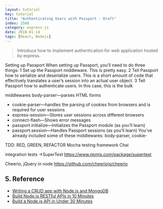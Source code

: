 ```yaml
---
layout: tutorial
key: tutorial
title: "Authenticating Users with Passport - Draft"
index: 2560
category: express-js
date: 2018-01-14
tags: [React, Nodejs]
---
```


> Introduce how to implement authentication for web application hosted by express.

Setting up Passport
When setting up Passport, you’ll need to do three things:
1 Set up the Passport middleware. This is pretty easy.
2 Tell Passport how to serialize and deserialize users. This is a short amount of code
that effectively translates a user’s session into an actual user object.
3 Tell Passport how to authenticate users. In this case, this is the bulk

middlewares
body-parser—parses HTML forms
* cookie-parser—handles the parsing of cookies from browsers and is required
for user sessions
* express-session—Stores user sessions across different browsers
* connect-flash—Shows error messages
* passport.initialize—Initializes the Passport module (as you’ll learn)
* passport.session—Handles Passport sessions (as you’ll learn)
You’ve already included some of these middlewares: body-parser, cookie-

TDD: RED, GREEN, REFACTOR
Mocha testing framework
Chai

integration tests ->SuperTest
https://www.npmjs.com/package/supertest

Cheerio, jQuery in node
https://github.com/cheeriojs/cheerio

## 5. Reference
* [Writing a CRUD app with Node.js and MongoDB](https://codeburst.io/writing-a-crud-app-with-node-js-and-mongodb-e0827cbbdafb)
* [Build Node.js RESTful APIs in 10 Minutes](https://www.codementor.io/olatundegaruba/nodejs-restful-apis-in-10-minutes-q0sgsfhbd)
* [Build a Node.js API in Under 30 Minutes](https://medium.freecodecamp.org/building-a-simple-node-js-api-in-under-30-minutes-a07ea9e390d2)
